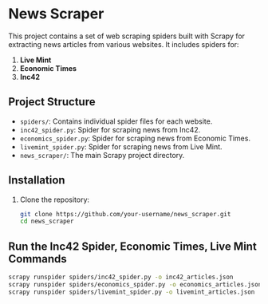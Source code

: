 # News Scraper

This project contains a set of web scraping spiders built with Scrapy for extracting news articles from various websites. It includes spiders for:

1. **Live Mint**
2. **Economic Times**
3. **Inc42**

## Project Structure

- `spiders/`: Contains individual spider files for each website.
- `inc42_spider.py`: Spider for scraping news from Inc42.
- `economics_spider.py`: Spider for scraping news from Economic Times.
- `livemint_spider.py`: Spider for scraping news from Live Mint.
- `news_scraper/`: The main Scrapy project directory.

## Installation

1. Clone the repository:
   ```sh
   git clone https://github.com/your-username/news_scraper.git
   cd news_scraper

## Run the Inc42 Spider, Economic Times, Live Mint Commands
   ```sh
   scrapy runspider spiders/inc42_spider.py -o inc42_articles.json
   scrapy runspider spiders/economics_spider.py -o economics_articles.json
   scrapy runspider spiders/livemint_spider.py -o livemint_articles.json
